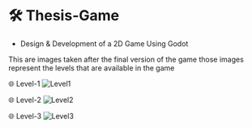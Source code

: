 # 🛠️ Thesis-Game
- Design &amp; Development of a 2D Game Using Godot

This are images taken after the final version of the game those images represent the levels that are available in the game

🌐 Level-1
![Level1](https://github.com/user-attachments/assets/911d3531-dc84-4270-918f-5353fdbef612)

🌐 Level-2
![Level2](https://github.com/user-attachments/assets/6429a7b0-2bba-4e90-babb-f05a20581e50)

🌐 Level-3
![Level3](https://github.com/user-attachments/assets/0fdeb748-28db-4998-9ec8-bfc70350981a)
